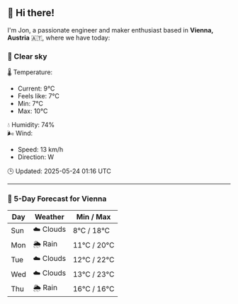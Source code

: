 ## 👋 Hi there!

I'm Jon, a passionate engineer and maker enthusiast based in **Vienna, Austria** 🇦🇹, where we have today:

### 🌙 Clear sky 

🌡️ Temperature: 
* Current: 9°C
* Feels like: 7°C
* Min: 7°C 
* Max: 10°C  

💧 Humidity: 74%  
🌬️ Wind: 
* Speed: 13 km/h 
* Direction: W  

🕒 Updated: 2025-05-24 01:16 UTC

---

### 📅 5-Day Forecast for Vienna

| Day | Weather | Min / Max |
|-----|---------|------------|
| Sun | ☁️ Clouds | 8°C / 18°C |
| Mon | 🌦️ Rain | 11°C / 20°C |
| Tue | ☁️ Clouds | 12°C / 22°C |
| Wed | ☁️ Clouds | 13°C / 23°C |
| Thu | 🌦️ Rain | 16°C / 16°C |
